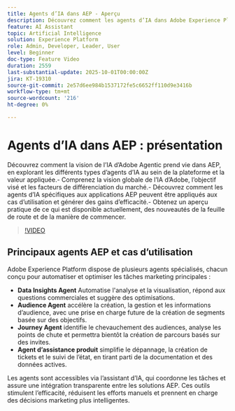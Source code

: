 ```yaml
---
title: Agents d’IA dans AEP - Aperçu
description: Découvrez comment les agents d’IA dans Adobe Experience Platform optimisent l’efficacité, prennent en charge des cas d’utilisation réels et offrent une valeur appliquée. Explorez la vision, la feuille de route et comment commencer.
feature: AI Assistant
topic: Artificial Intelligence
solution: Experience Platform
role: Admin, Developer, Leader, User
level: Beginner
doc-type: Feature Video
duration: 2559
last-substantial-update: 2025-10-01T00:00:00Z
jira: KT-19310
source-git-commit: 2e57d6ee984b1537172fe5c6652ff110d9e3416b
workflow-type: tm+mt
source-wordcount: '216'
ht-degree: 0%

---
```



# Agents d’IA dans AEP : présentation

Découvrez comment la vision de l’IA d’Adobe Agentic prend vie dans AEP, en explorant les différents types d’agents d’IA au sein de la plateforme et la valeur appliquée.- Comprenez la vision globale de l’IA d’Adobe, l’objectif visé et les facteurs de différenciation du marché.- Découvrez comment les agents d’IA spécifiques aux applications AEP peuvent être appliqués aux cas d’utilisation et générer des gains d’efficacité.- Obtenez un aperçu pratique de ce qui est disponible actuellement, des nouveautés de la feuille de route et de la manière de commencer.

>[!VIDEO](https://video.tv.adobe.com/v/3475315/?learn=on&enablevpops)

## Principaux agents AEP et cas d’utilisation

Adobe Experience Platform dispose de plusieurs agents spécialisés, chacun conçu pour automatiser et optimiser les tâches marketing principales :

* **Data Insights Agent** Automatise l&#39;analyse et la visualisation, répond aux questions commerciales et suggère des optimisations.
* **Audience Agent** accélère la création, la gestion et les informations d’audience, avec une prise en charge future de la création de segments basée sur des objectifs.
* **Journey Agent** identifie le chevauchement des audiences, analyse les points de chute et permettra bientôt la création de parcours basés sur des invites.
* **Agent d’assistance produit** simplifie le dépannage, la création de tickets et le suivi de l’état, en tirant parti de la documentation et des données actives.

Les agents sont accessibles via l’assistant d’IA, qui coordonne les tâches et assure une intégration transparente entre les solutions AEP. Ces outils stimulent l’efficacité, réduisent les efforts manuels et prennent en charge des décisions marketing plus intelligentes.

